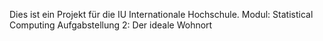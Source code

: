 Dies ist ein Projekt für die IU Internationale Hochschule. 
Modul: Statistical Computing
Aufgabstellung 2: Der ideale Wohnort
